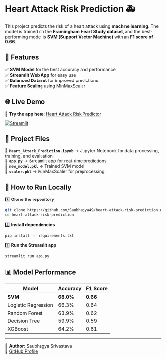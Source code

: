 # **Heart Attack Risk Prediction 🚑**  

This project predicts the risk of a heart attack using **machine learning**. The model is trained on the **Framingham Heart Study dataset**, and the best-performing model is **SVM (Support Vector Machine)** with an **F1 score of 0.66**.

## 🚀 **Features**  
✅ **SVM Model** for the best accuracy and performance  
✅ **Streamlit Web App** for easy use  
✅ **Balanced Dataset** for improved predictions  
✅ **Feature Scaling** using MinMaxScaler  

## 🌐 **Live Demo**  
🔗 **Try the app here**: [Heart Attack Risk Predictor](https://heartattackriskpredictor.streamlit.app/)  

[![Streamlit](https://static.streamlit.io/badges/streamlit_badge_black_white.svg)](https://heartattackriskpredictor.streamlit.app/)  

## 📂 **Project Files**  
📌 **`Heart_Attack_Prediction.ipynb`** → Jupyter Notebook for data processing, training, and evaluation  
📌 **`app.py`** → Streamlit app for real-time predictions  
📌 **`new_model.pkl`** → Trained SVM model  
📌 **`scaler.pkl`** → MinMaxScaler for preprocessing  

## 🔧 **How to Run Locally**  
1️⃣ **Clone the repository**  
```bash
git clone https://github.com/Saubhagya49/heart-attack-risk-prediction.git  
cd heart-attack-risk-prediction
```  
2️⃣ **Install dependencies**  
```bash
pip install -r requirements.txt
```  
3️⃣ **Run the Streamlit app**  
```bash
streamlit run app.py
```  

## 📊 **Model Performance**  
| Model           | Accuracy | F1 Score |  
|----------------|----------|----------|  
| **SVM**        | **68.0%** | **0.66** |  
| Logistic Regression | 66.3%  | 0.64  |  
| Random Forest  | 63.9%  | 0.62  |  
| Decision Tree  | 59.9%  | 0.59  |  
| XGBoost       | 64.2%  | 0.61  |  

---

📌 **Author:** Saubhagya Srivastava  
🔗 [GitHub Profile](https://github.com/Saubhagya49)  
